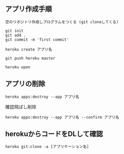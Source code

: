 ## アプリ作成手順
```
空のリポジトリ作成しプログラムをつくる (git cloneしてくる)
```
```
git init
git add .
git commit -m 'first commit'
```
```
heroku create アプリ名
```
```
git push heroku master
```
```
heroku open
```

## アプリの削除
```
heroku apps:destroy --app アプリ名
```
確認飛ばし削除
```
heroku apps:destroy --app アプリ名 --confirm アプリ名
```
## herokuからコードをDLして確認
```
heroku git:clone -a [アプリケーション名]
```